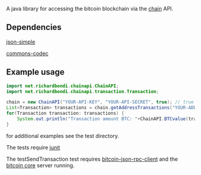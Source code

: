 A java library for accessing the bitcoin blockchain via the [chain](https://chain.com/docs/v1/) API.

Dependencies
------------

[json-simple](https://code.google.com/p/json-simple/downloads/list)

[commons-codec](http://commons.apache.org/proper/commons-codec/download_codec.cgi)

Example usage
---------------------
```java
import net.richardbondi.chainapi.ChainAPI;
import net.richardbondi.chainapi.transaction.Transaction;
```

```java
chain = new ChainAPI("YOUR-API-KEY", "YOUR-API-SECRET", true); // true for testnet, false or ommit for mainnet
List<Transaction> transactions = chain.getAddressTransactions("YOUR-ADDRESS");
for(Transaction transaction: transactions) {
    System.out.println("Transaction amount BTC: "+ChainAPI.BTCvalue(transaction.getAmount()));
}
```

for additional examples see the test directory.

The tests require [junit](https://github.com/junit-team/junit/wiki/Download-and-Install)

The testSendTransaction test requires [bitcoin-json-rpc-client](https://bitbucket.org/azazar/bitcoin-json-rpc-client/downloads) and
the [bitcoin core](https://bitcoin.org/en/download) server running.
